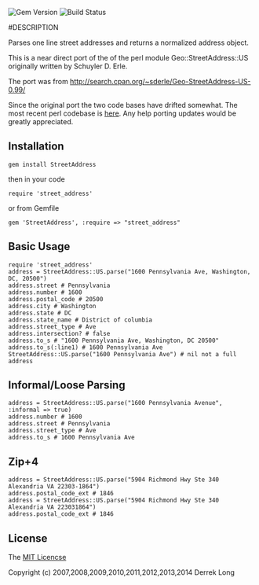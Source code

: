 ![Gem Version](http://img.shields.io/gem/v/StreetAddress.svg)
![Build Status](https://circleci.com/gh/derrek/street-address.svg?style=shield)

#DESCRIPTION
  
Parses one line street addresses and returns a normalized address object.

This is a near direct port of the of the perl module 
Geo::StreetAddress::US originally written by Schuyler D. Erle. 

The port was from http://search.cpan.org/~sderle/Geo-StreetAddress-US-0.99/

Since the original port the two code bases have drifted somewhat. The most recent perl codebase is [here](https://github.com/timbunce/Geo-StreetAddress-US). Any help porting updates would be greatly appreciated.

## Installation

    gem install StreetAddress

then in your code

    require 'street_address'

or from Gemfile

    gem 'StreetAddress', :require => "street_address"

## Basic Usage

    require 'street_address'
    address = StreetAddress::US.parse("1600 Pennsylvania Ave, Washington, DC, 20500")
    address.street # Pennsylvania
    address.number # 1600
    address.postal_code # 20500
    address.city # Washington
    address.state # DC
    address.state_name # District of columbia
    address.street_type # Ave
    address.intersection? # false
    address.to_s # "1600 Pennsylvania Ave, Washington, DC 20500"
    address.to_s(:line1) # 1600 Pennsylvania Ave
    StreetAddress::US.parse("1600 Pennsylvania Ave") # nil not a full address

## Informal/Loose Parsing

    address = StreetAddress::US.parse("1600 Pennsylvania Avenue", :informal => true)
    address.number # 1600
    address.street # Pennsylvania
    address.street_type # Ave
    address.to_s # 1600 Pennsylvania Ave

## Zip+4

    address = StreetAddress::US.parse("5904 Richmond Hwy Ste 340 Alexandria VA 22303-1864")
    address.postal_code_ext # 1846
    address = StreetAddress::US.parse("5904 Richmond Hwy Ste 340 Alexandria VA 223031864")
    address.postal_code_ext # 1846

## License
The [MIT Licencse](http://opensource.org/licenses/MIT)

Copyright (c) 2007,2008,2009,2010,2011,2012,2013,2014 Derrek Long
